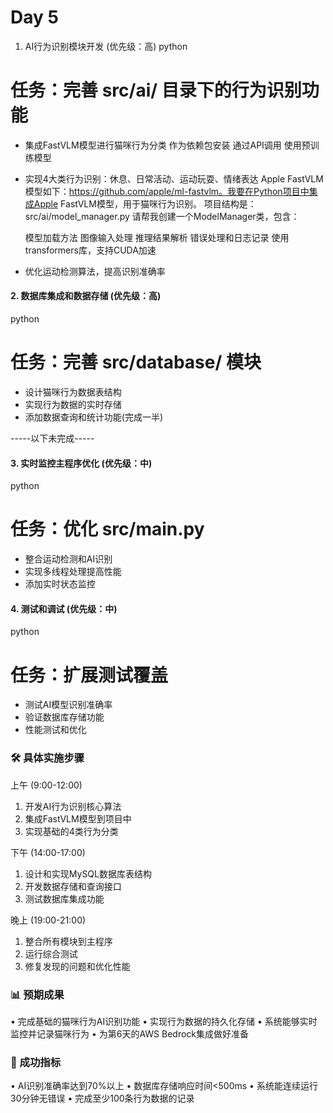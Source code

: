 # Day 5


1. AI行为识别模块开发 (优先级：高)
python
# 任务：完善 src/ai/ 目录下的行为识别功能
- 集成FastVLM模型进行猫咪行为分类
作为依赖包安装
通过API调用
使用预训练模型

- 实现4大类行为识别：休息、日常活动、运动玩耍、情绪表达
Apple FastVLM模型如下：https://github.com/apple/ml-fastvlm。我要在Python项目中集成Apple FastVLM模型，用于猫咪行为识别。
项目结构是：src/ai/model_manager.py
请帮我创建一个ModelManager类，包含：

    模型加载方法
    图像输入处理
    推理结果解析
    错误处理和日志记录
    使用transformers库，支持CUDA加速




- 优化运动检测算法，提高识别准确率


#### 2. 数据库集成和数据存储 (优先级：高)
python
# 任务：完善 src/database/ 模块
- 设计猫咪行为数据表结构
- 实现行为数据的实时存储
- 添加数据查询和统计功能(完成一半)

-----以下未完成-----
#### 3. 实时监控主程序优化 (优先级：中)
python
# 任务：优化 src/main.py
- 整合运动检测和AI识别
- 实现多线程处理提高性能
- 添加实时状态监控


#### 4. 测试和调试 (优先级：中)
python
# 任务：扩展测试覆盖
- 测试AI模型识别准确率
- 验证数据库存储功能
- 性能测试和优化


### 🛠️ 具体实施步骤

上午 (9:00-12:00)
1. 开发AI行为识别核心算法
2. 集成FastVLM模型到项目中
3. 实现基础的4类行为分类

下午 (14:00-17:00)
1. 设计和实现MySQL数据库表结构
2. 开发数据存储和查询接口
3. 测试数据库集成功能

晚上 (19:00-21:00)
1. 整合所有模块到主程序
2. 运行综合测试
3. 修复发现的问题和优化性能

### 📊 预期成果

• 完成基础的猫咪行为AI识别功能
• 实现行为数据的持久化存储
• 系统能够实时监控并记录猫咪行为
• 为第6天的AWS Bedrock集成做好准备

### 🎯 成功指标

• AI识别准确率达到70%以上
• 数据库存储响应时间<500ms
• 系统能连续运行30分钟无错误
• 完成至少100条行为数据的记录